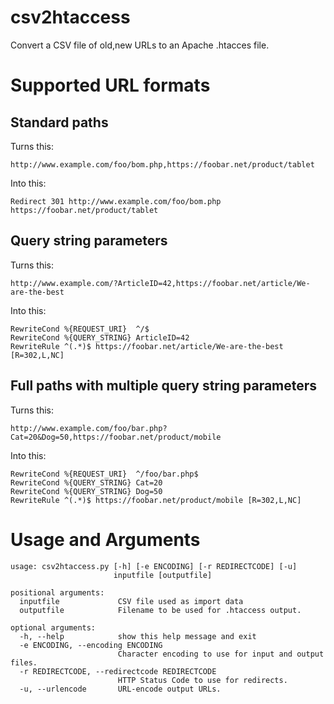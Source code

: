# csv2htaccess

Convert a CSV file of old,new URLs to an Apache .htacces file.



# Supported URL formats

## Standard paths

Turns this:

	http://www.example.com/foo/bom.php,https://foobar.net/product/tablet

Into this:

	Redirect 301 http://www.example.com/foo/bom.php https://foobar.net/product/tablet

## Query string parameters

Turns this:

	http://www.example.com/?ArticleID=42,https://foobar.net/article/We-are-the-best

Into this:

	RewriteCond %{REQUEST_URI}  ^/$
	RewriteCond %{QUERY_STRING} ArticleID=42
	RewriteRule ^(.*)$ https://foobar.net/article/We-are-the-best [R=302,L,NC]

## Full paths with multiple query string parameters

Turns this:

	http://www.example.com/foo/bar.php?Cat=20&Dog=50,https://foobar.net/product/mobile

Into this:

	RewriteCond %{REQUEST_URI}  ^/foo/bar.php$
	RewriteCond %{QUERY_STRING} Cat=20
	RewriteCond %{QUERY_STRING} Dog=50
	RewriteRule ^(.*)$ https://foobar.net/product/mobile [R=302,L,NC]



# Usage and Arguments

	usage: csv2htaccess.py [-h] [-e ENCODING] [-r REDIRECTCODE] [-u]
						   inputfile [outputfile]

	positional arguments:
	  inputfile             CSV file used as import data
	  outputfile            Filename to be used for .htaccess output.

	optional arguments:
	  -h, --help            show this help message and exit
	  -e ENCODING, --encoding ENCODING
							Character encoding to use for input and output files.
	  -r REDIRECTCODE, --redirectcode REDIRECTCODE
							HTTP Status Code to use for redirects.
	  -u, --urlencode       URL-encode output URLs.

